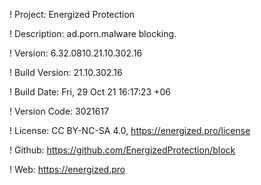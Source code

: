 ! Project: Energized Protection

! Description: ad.porn.malware blocking.

! Version: 6.32.0810.21.10.302.16

! Build Version: 21.10.302.16

! Build Date: Fri, 29 Oct 21 16:17:23 +06

! Version Code: 3021617

! License: CC BY-NC-SA 4.0, https://energized.pro/license

! Github: https://github.com/EnergizedProtection/block

! Web: https://energized.pro
